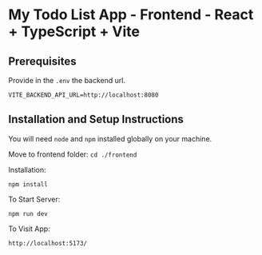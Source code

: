 # My Todo List App - Frontend - React + TypeScript + Vite

## Prerequisites
Provide in the `.env` the backend url.

```
VITE_BACKEND_API_URL=http://localhost:8080
```

## Installation and Setup Instructions

You will need `node` and `npm` installed globally on your machine.

Move to frontend folder:
`cd ./frontend`

Installation:

`npm install`


To Start Server:

`npm run dev`

To Visit App:

`http://localhost:5173/`